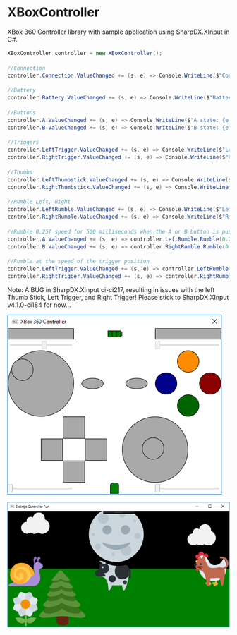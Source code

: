 # XBoxController
XBox 360 Controller library with sample application using SharpDX.XInput in C#.

```csharp
XBoxController controller = new XBoxController();

//Connection
controller.Connection.ValueChanged += (s, e) => Console.WriteLine($"Connection state: {e.Value}");

//Battery
controller.Battery.ValueChanged += (s, e) => Console.WriteLine($"Battery level: {e.Value}");

//Buttons
controller.A.ValueChanged += (s, e) => Console.WriteLine($"A state: {e.Value}");
controller.B.ValueChanged += (s, e) => Console.WriteLine($"B state: {e.Value}");

//Triggers
controller.LeftTrigger.ValueChanged += (s, e) => Console.WriteLine($"Left trigger position: {e.Value}");
controller.RightTrigger.ValueChanged += (s, e) => Console.WriteLine($"Right trigger position: {e.Value}");

//Thumbs
controller.LeftThumbstick.ValueChanged += (s, e) => Console.WriteLine($"Left thumb X: {e.Value.X}, Y: {e.Value.Y}");
controller.RightThumbstick.ValueChanged += (s, e) => Console.WriteLine($"Right thumb X: {e.Value.X}, Y: {e.Value.Y}");

//Rumble Left, Right
controller.LeftRumble.ValueChanged += (s, e) => Console.WriteLine($"Left rumble speed: {e.Value}");
controller.RightRumble.ValueChanged += (s, e) => Console.WriteLine($"Right rumble speed: {e.Value}");

//Rumble 0.25f speed for 500 milliseconds when the A or B button is pushed
controller.A.ValueChanged += (s, e) => controller.LeftRumble.Rumble(0.25f, 500);
controller.B.ValueChanged += (s, e) => controller.RightRumble.Rumble(0.25f, 500);

//Rumble at the speed of the trigger position
controller.LeftTrigger.ValueChanged += (s, e) => controller.LeftRumble.Rumble(e.Value);
controller.RightTrigger.ValueChanged += (s, e) => controller.RightRumble.Rumble(e.Value);

```

Note: A BUG in SharpDX.XInput ci-ci217, resulting in issues with the  left Thumb Stick, Left Trigger, and Right Trigger! Please stick to SharpDX.XInput v4.1.0-ci184 for now...

![Sample Application Screenshot](https://github.com/okmer/XBoxController/blob/master/SampleApplicationScreenshot.png)

![Steintje Controller Fun Screenshot](https://github.com/okmer/XBoxController/blob/TheSteintjeExperiment/SteintjeControllerFunScreenshot.png)
